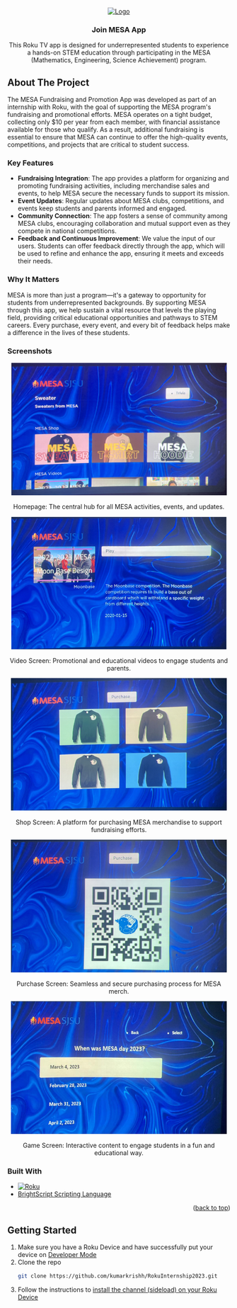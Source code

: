 <!-- Improved compatibility of back to top link: See: https://github.com/othneildrew/Best-README-Template/pull/73 -->
<a name="readme-top"></a>
<!--
*** Thanks for checking out the Best-README-Template. If you have a suggestion
*** that would make this better, please fork the repo and create a pull request
*** or simply open an issue with the tag "enhancement".
*** Don't forget to give the project a star!
*** Thanks again! Now go create something AMAZING! :D
-->



<!-- PROJECT SHIELDS -->
<!--
*** I'm using markdown "reference style" links for readability.
*** Reference links are enclosed in brackets [ ] instead of parentheses ( ).
*** See the bottom of this document for the declaration of the reference variables
*** for contributors-url, forks-url, etc. This is an optional, concise syntax you may use.
*** https://www.markdownguide.org/basic-syntax/#reference-style-links
-->

<!-- PROJECT LOGO -->
<br />
<div align="center">
  <a href="https://github.com/kumarkrishh/RokuInternship2023">
    <img src="images/mesalogoapp.png" alt="Logo" width="200" height="200">
  </a>

<h3 align="center">Join MESA App</h3>

  <p align="center">
    This Roku TV app is designed for underrepresented students to experience a hands-on STEM education through participating in the MESA (Mathematics, Engineering, Science Achievement) program. 
  </p>
</div>

## About The Project

The MESA Fundraising and Promotion App was developed as part of an internship with Roku, with the goal of supporting the MESA program's fundraising and promotional efforts. MESA operates on a tight budget, collecting only $10 per year from each member, with financial assistance available for those who qualify. As a result, additional fundraising is essential to ensure that MESA can continue to offer the high-quality events, competitions, and projects that are critical to student success.

### Key Features

- **Fundraising Integration**: The app provides a platform for organizing and promoting fundraising activities, including merchandise sales and events, to help MESA secure the necessary funds to support its mission.
- **Event Updates**: Regular updates about MESA clubs, competitions, and events keep students and parents informed and engaged.
- **Community Connection**: The app fosters a sense of community among MESA clubs, encouraging collaboration and mutual support even as they compete in national competitions.
- **Feedback and Continuous Improvement**: We value the input of our users. Students can offer feedback directly through the app, which will be used to refine and enhance the app, ensuring it meets and exceeds their needs.

### Why It Matters

MESA is more than just a program—it's a gateway to opportunity for students from underrepresented backgrounds. By supporting MESA through this app, we help sustain a vital resource that levels the playing field, providing critical educational opportunities and pathways to STEM careers. Every purchase, every event, and every bit of feedback helps make a difference in the lives of these students.

### Screenshots

<div align="center">
  <img src="images/homepage.png" alt="Homepage" width="488" height="300">
  <p>Homepage: The central hub for all MESA activities, events, and updates.</p>
</div>

<div align="center">
  <img src="images/videoscreen.png" alt="Video Screen" width="488" height="300">
  <p>Video Screen: Promotional and educational videos to engage students and parents.</p>
</div>

<div align="center">
  <img src="images/shopscreen.png" alt="Shop Screen" width="488" height="300">
  <p>Shop Screen: A platform for purchasing MESA merchandise to support fundraising efforts.</p>
</div>

<div align="center">
  <img src="images/purchaseScreen.png" alt="Purchase Screen" width="488" height="300">
  <p>Purchase Screen: Seamless and secure purchasing process for MESA merch.</p>
</div>

<div align="center">
  <img src="images/gamescreen.png" alt="Game Screen" width="488" height="300">
  <p>Game Screen: Interactive content to engage students in a fun and educational way.</p>
</div>



### Built With

* [![Roku][Roku]][Roku-url]
* [BrightScript Scripting Language](https://developer.roku.com/docs/references/brightscript/language/brightscript-language-reference.md)



<p align="right">(<a href="#readme-top">back to top</a>)</p>





<!-- GETTING STARTED -->
## Getting Started

1. Make sure you have a Roku Device and have successfully put your device on [Developer Mode](https://developer.roku.com/docs/developer-program/getting-started/developer-setup.md)
2. Clone the repo
   ```sh
   git clone https://github.com/kumarkrishh/RokuInternship2023.git
   ```
3. Follow the instructions to [install the channel (sideload) on your Roku Device](https://developer.roku.com/docs/developer-program/getting-started/developer-setup.md)



<!-- MARKDOWN LINKS & IMAGES -->
<!-- https://www.markdownguide.org/basic-syntax/#reference-style-links -->
[contributors-shield]: https://img.shields.io/github/contributors/kumarkrishh/RokuInternship2023.svg?style=for-the-badge
[contributors-url]: https://github.com/kumarkrishh/RokuInternship2023/graphs/contributors
[forks-shield]: https://img.shields.io/github/forks/kumarkrishh/RokuInternship2023.svg?style=for-the-badge
[forks-url]: https://github.com/kumarkrishh/RokuInternship2023/network/members
[stars-shield]: https://img.shields.io/github/stars/kumarkrishh/RokuInternship2023.svg?style=for-the-badge
[stars-url]: https://github.com/kumarkrishh/RokuInternship2023/stargazers
[issues-shield]: https://img.shields.io/github/issues/kumarkrishh/RokuInternship2023.svg?style=for-the-badge
[issues-url]: https://github.com/kumarkrishh/RokuInternship2023/issues
[license-shield]: https://img.shields.io/github/license/kumarkrishh/RokuInternship2023.svg?style=for-the-badge
[license-url]: https://github.com/kumarkrishh/RokuInternship2023/blob/master/LICENSE.txt
[linkedin-shield]: https://img.shields.io/badge/-LinkedIn-black.svg?style=for-the-badge&logo=linkedin&colorB=555
[linkedin-url]: https://www.linkedin.com/in/krishkum/
[Roku]: https://img.shields.io/badge/Roku%20Scenegraph-purple?style=for-the-badge&logo=Roku
[Roku-url]: https://developer.roku.com/docs/developer-program/getting-started/hello-world.md

